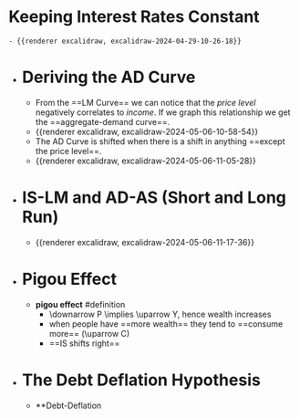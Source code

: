 # Keeping Interest Rates Constant
	- {{renderer excalidraw, excalidraw-2024-04-29-10-26-18}}
- # Deriving the AD Curve
	- From the ==LM Curve== we can notice that the *price level* negatively correlates to *income*. If we graph this relationship we get the ==aggregate-demand curve==.
	- {{renderer excalidraw, excalidraw-2024-05-06-10-58-54}}
	- The AD Curve is shifted when there is a shift in anything ==except the price level==.
	- {{renderer excalidraw, excalidraw-2024-05-06-11-05-28}}
- # IS-LM and AD-AS (Short and Long Run)
	- {{renderer excalidraw, excalidraw-2024-05-06-11-17-36}}
- # Pigou Effect
	- **pigou effect** #definition
		- \downarrow P \implies \uparrow Y, hence wealth increases
		- when people have ==more wealth== they tend to ==consume more== (\uparrow C)
		- ==IS shifts right==
- # The Debt Deflation Hypothesis
	- **Debt-Deflation